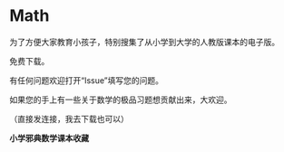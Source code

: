 # Math
为了方便大家教育小孩子，特别搜集了从小学到大学的人教版课本的电子版。

免费下载。

有任何问题欢迎打开“Issue”填写您的问题。


如果您的手上有一些关于数学的极品习题想贡献出来，大欢迎。

（直接发连接，我去下载也可以）

**小学邪典数学课本收藏**
